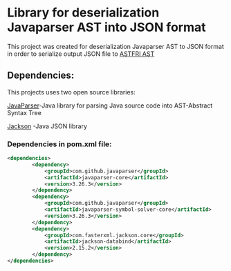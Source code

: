 # Library for deserialization Javaparser AST into JSON format
This project was created for deserialization Javaparser AST to JSON format in order to serialize output JSON file to [ASTFRI AST](https://github.com/kifriosse/astfri) 
## Dependencies:
This projects uses two open source libraries:

[JavaParser](https://github.com/javaparser/javaparser)-Java library for parsing Java source code into AST-Abstract Syntax Tree

[Jackson](https://github.com/FasterXML/jackson]) -Java JSON library

### Dependencies in pom.xml file:
```xml
<dependencies>
        <dependency>
            <groupId>com.github.javaparser</groupId>
            <artifactId>javaparser-core</artifactId>
            <version>3.26.3</version>
        </dependency>
        <dependency>
            <groupId>com.github.javaparser</groupId>
            <artifactId>javaparser-symbol-solver-core</artifactId>
            <version>3.26.3</version>
        </dependency>
        <dependency>
            <groupId>com.fasterxml.jackson.core</groupId>
            <artifactId>jackson-databind</artifactId>
            <version>2.15.2</version>
        </dependency>
</dependencies>
